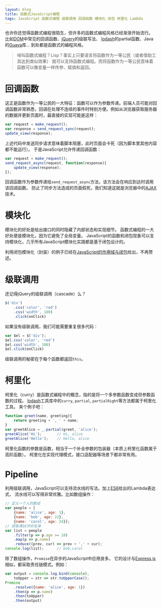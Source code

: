 ```yaml
---
layout: blog
title: 函数式JavaScript编程
tags: JavaScript 函数式编程 级联调用 回调函数 模块化 闭包 柯里化 Lambda
---
```


也许你还觉得函数式编程很陌生，但许多的函数式编程风格已经渐渐开始流行。
比如[DOM][dom]中常见的回调函数、[jQuery][jquery]的级联写法、
[lodash][lodash]的partial函数、Java的[Guava][guava]库...
到处都是函数式的编程风格。

> 啥叫函数式编程？Lisp？事实上只要语言将函数作为一等公民（或者借助工具达到类似效果）
> 就可以支持函数式编程。而将函数作为一等公民意味着函数可以像变量一样传参、赋值和返回。

<!--more-->

# 回调函数

这正是函数作为一等公民的一大特征：函数可以作为参数传递。前端人员可能对回调函数非常熟悉，回调在处理不连续的事件时特别方便。例如从浏览器获取服务器的数据并更新页面时，最直接的实现可能是这样：

```javascript
var request = make_request();
var response = send_request_sync(request);
update_view(response);
```

上述代码中发送同步请求意味着脚本阻塞，此时页面会卡死（因为脚本里其他内容都不能运行）。
于是JavaScript允许传递回调函数：

```javascript
var request = make_request();
send_request_async(request, function(response){
    update_view(response);
});
```

回调函数作为参数传递给`send_request_async`方法，该方法会在响应到达时调用该回调函数。
防止了同步方法造成的页面假死，我们知道这就是浏览器中的[AJAX][ajax]技术。

# 模块化

模块化的好处是给出接口的同时隐藏了内部状态和实现细节。
函数式编程的一大好处便是模块化，因为它避免了全局变量。
JavaScript的函数和闭包现象可以支持模块化，几乎所有JavaScript模块化实践都是基于闭包设计的。

利用闭包模块化（封装）的例子已经在[JavaScript的作用域与闭包][js-scope]给出，不再赘述。

# 级联调用

还记得jQuery的级联调用（cascade）么？

```javascript
$('div')
    .css('color', 'red')
    .css('width', 100)
    .click(onClick)
```

如果没有级联调用，我们可能需要重复很多代码：

```javascript
var $el = $('div');
$el.css('color', 'red')
$el.css('width', 100)
$el.click(onClick)
```

级联调用的秘密在于每个函数都返回`this`。

# 柯里化

柯里化（curry）是函数式编程中的概念，指的是将一个多参数函数变成但参数函数的过程。
[lodash][lodash]工具库中的`curry`, `partial`, `partialRight`等方法都属于柯里化工具。
来个例子吧：

```javascript
function greet(name, greeting){
    return greeting + ', ' + name;
}
var greetAlice = _.partial(greet, 'alice');
greetAlice('Hi');       // Hi, alice
greetAlice('Hello');    // Hello, alice
```

柯里化函数的参数是函数，相当于一个补全参数的包装器（本质上柯里化函数属于高阶函数）。
柯里化在实现代理模式，接口适配器等场景下都非常有用。

# Pipeline

利用级联调用，JavaScript可以支持流水线的写法。加上[ES6][es6]给出的Lambda表达式，
流水线可以写得非常优雅。比如数组操作：

```javascript
// 定义一个人的数组
var people = [
    {name: 'alice', age: 1}, 
    {name: 'bob', age: 22},
    {name: 'carol', age: 24}];
// 获取满18岁的名单
var list = people
    .filter(p => p.age >= 18)
    .map(p => p.name)
    .reduce((prev, cur) => prev + ',' + cur);
console.log(list);      // bob,carol
```

除了数组操作，`Promise`在异步的JavaScript中应用良多。
它的设计与[Express.js][express]相似，都采取责任链模式。例如：

```javascript
var output = console.log.bind(console),
    toUpper = str => str.toUpperCase();
Promise
    .resolve({name: 'alice', age: 1})
    .then(p => p.name)
    .then(toUpper)
    .then(output)
```

[ajax]: https://es.wikipedia.org/wiki/AJAX
[dom]: https://en.wikipedia.org/wiki/Document_Object_Model
[jquery]: http://jquery.com/
[guava]: http://code.google.com/p/guava-libraries
[lodash]: https://lodash.com/
[js-scope]: /2016/02/05/js-scope.html
[express]: http://www.expressjs.com.cn/4x/api.html
[es6]: https://nodejs.org/en/docs/es6/
